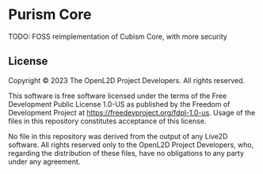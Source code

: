 # Purism Core

TODO: FOSS reimplementation of Cubism Core, with more security

## License

Copyright © 2023 The OpenL2D Project Developers. All rights reserved.

This software is free software licensed under the terms of the Free
Development Public License 1.0-US as published by the Freedom of Development
Project at <https://freedevproject.org/fdpl-1.0-us>. Usage of the files in
this repository constitutes acceptance of this license.

No file in this repository was derived from the output of any Live2D software.
All rights reserved only to the OpenL2D Project Developers, who, regarding the
distribution of these files, have no obligations to any party under any
agreement.

